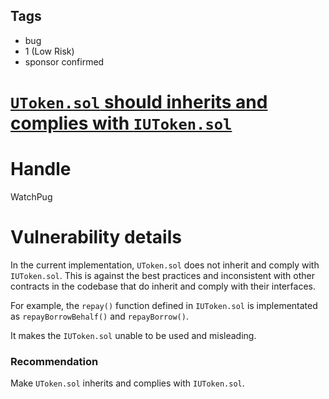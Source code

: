 ## Tags

- bug
- 1 (Low Risk)
- sponsor confirmed

# [`UToken.sol` should inherits and complies with `IUToken.sol`](https://github.com/code-423n4/2021-10-union-findings/issues/77) 

# Handle

WatchPug


# Vulnerability details

In the current implementation, `UToken.sol` does not inherit and comply with `IUToken.sol`. This is against the best practices and inconsistent with other contracts in the codebase that do inherit and comply with their interfaces.

For example, the `repay()` function defined in `IUToken.sol` is implementated as `repayBorrowBehalf()` and `repayBorrow()`.

It makes the `IUToken.sol` unable to be used and misleading.

### Recommendation

Make `UToken.sol` inherits and complies with `IUToken.sol`.

